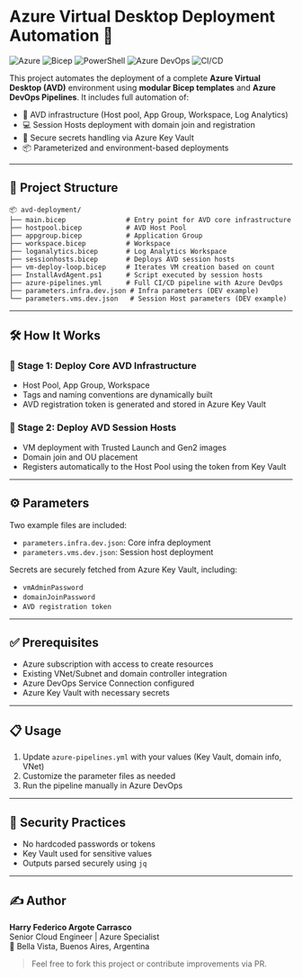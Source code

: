 # Azure Virtual Desktop Deployment Automation 🚀

![Azure](https://img.shields.io/badge/Azure-0078D4?logo=microsoftazure&logoColor=white)
![Bicep](https://img.shields.io/badge/Bicep-005BA1?logo=microsoft&logoColor=white)
![PowerShell](https://img.shields.io/badge/PowerShell-5391FE?logo=powershell&logoColor=white)
![Azure DevOps](https://img.shields.io/badge/Azure_DevOps-CB2C2F?logo=azuredevops&logoColor=white)
![CI/CD](https://img.shields.io/badge/CI/CD-Automated-green)

This project automates the deployment of a complete **Azure Virtual Desktop (AVD)** environment using **modular Bicep templates** and **Azure DevOps Pipelines**. It includes full automation of:

- 🧱 AVD infrastructure (Host pool, App Group, Workspace, Log Analytics)
- 💻 Session Hosts deployment with domain join and registration
- 🔐 Secure secrets handling via Azure Key Vault
- 📦 Parameterized and environment-based deployments

---

## 📁 Project Structure

```
📦 avd-deployment/
├── main.bicep               # Entry point for AVD core infrastructure
├── hostpool.bicep           # AVD Host Pool
├── appgroup.bicep           # Application Group
├── workspace.bicep          # Workspace
├── loganalytics.bicep       # Log Analytics Workspace
├── sessionhosts.bicep       # Deploys AVD session hosts
├── vm-deploy-loop.bicep     # Iterates VM creation based on count
├── InstallAvdAgent.ps1      # Script executed by session hosts
├── azure-pipelines.yml      # Full CI/CD pipeline with Azure DevOps
├── parameters.infra.dev.json # Infra parameters (DEV example)
└── parameters.vms.dev.json   # Session Host parameters (DEV example)
```

---

## 🛠 How It Works

### 🔹 Stage 1: Deploy Core AVD Infrastructure

- Host Pool, App Group, Workspace
- Tags and naming conventions are dynamically built
- AVD registration token is generated and stored in Azure Key Vault

### 🔹 Stage 2: Deploy AVD Session Hosts

- VM deployment with Trusted Launch and Gen2 images
- Domain join and OU placement
- Registers automatically to the Host Pool using the token from Key Vault

---

## ⚙️ Parameters

Two example files are included:

- `parameters.infra.dev.json`: Core infra deployment
- `parameters.vms.dev.json`: Session host deployment

Secrets are securely fetched from Azure Key Vault, including:

- `vmAdminPassword`
- `domainJoinPassword`
- `AVD registration token`

---

## ✅ Prerequisites

- Azure subscription with access to create resources
- Existing VNet/Subnet and domain controller integration
- Azure DevOps Service Connection configured
- Azure Key Vault with necessary secrets

---

## 📋 Usage

1. Update `azure-pipelines.yml` with your values (Key Vault, domain info, VNet)
2. Customize the parameter files as needed
3. Run the pipeline manually in Azure DevOps

---

## 🔐 Security Practices

- No hardcoded passwords or tokens
- Key Vault used for sensitive values
- Outputs parsed securely using `jq`

---

## ✍️ Author

**Harry Federico Argote Carrasco**  
Senior Cloud Engineer | Azure Specialist  
📍 Bella Vista, Buenos Aires, Argentina

> Feel free to fork this project or contribute improvements via PR.
